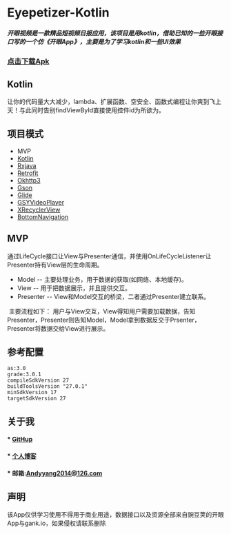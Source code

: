 # Eyepetizer-Kotlin

#####      开眼视频是一款精品短视频日报应用，该项目是用kotlin，借助已知的一些开眼接口写的一个仿《开眼App》，主要是为了学习kotlin和一些UI效果

### [点击下载Apk](https://github.com/MyLucifer/Eyepetizer/raw/master/app/release/app-release.apk)

## Kotlin

  让你的代码量大大减少，lambda、扩展函数、空安全、函数式编程让你爽到飞上天！与此同时告别findViewById直接使用控件id为所欲为。


## 项目模式

* MVP
* [Kotlin](https://github.com/JetBrains/kotlin)
* [Rxjava](https://github.com/ReactiveX/RxJava)
* [Retrofit](https://github.com/square/retrofit)
* [Okhttp3](https://github.com/square/okhttp)
* [Gson](https://github.com/google/gson)
* [Glide](https://github.com/bumptech/glide)
* [GSYVideoPlayer](https://github.com/CarGuo/GSYVideoPlayer)
* [XRecyclerView](https://github.com/XRecyclerView/XRecyclerView)
* [BottomNavigation](https://github.com/Ashok-Varma/BottomNavigation)


## MVP 
  通过LifeCycle接口让View与Presenter通信，并使用OnLifeCycleListener让Presenter持有View层的生命周期。

  * Model -- 主要处理业务，用于数据的获取(如网络、本地缓存)。
  * View -- 用于把数据展示，并且提供交互。
  * Presenter -- View和Model交互的桥梁，二者通过Presenter建立联系。

  主要流程如下： 用户与View交互，View得知用户需要加载数据，告知Presenter，Presenter则告知Model，Model拿到数据反交于Prsenter，Presenter将数据交给View进行展示。


## 参考配置  

    as:3.0   
	grade:3.0.1       
	compileSdkVersion 27
	buildToolsVersion "27.0.1"
	minSdkVersion 17
    targetSdkVersion 27


## 关于我

#### * [GitHup](https://github.com/MyLucifer)
#### * [个人博客](http://www.andyyang2014.com/)
#### * 邮箱:Andyyang2014@126.com



## 声明
该App仅供学习使用不得用于商业用途，数据接口以及资源全部来自豌豆荚的开眼App与gank.io，如果侵权请联系删除



